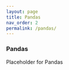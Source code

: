 ```yaml
---
layout: page
title: Pandas
nav_order: 2
permalink: /pandas/
---
```


### Pandas
Placeholder for Pandas